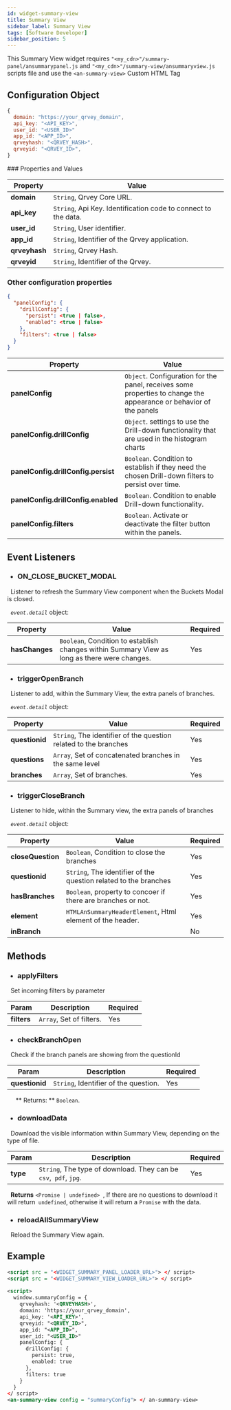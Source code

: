```yaml
---
id: widget-summary-view
title: Summary View
sidebar_label: Summary View
tags: [Software Developer]
sidebar_position: 5
---
```


<div style={{textAlign: "justify"}}>

This Summary View widget requires `"<my_cdn>"/summary-panel/ansummarypanel.js` and `"<my_cdn>"/summary-view/ansummaryview.js` scripts file and
use the `<an-summary-view>` Custom HTML Tag


## Configuration Object
```javascript
{
  domain: "https://your_qrvey_domain",
  api_key: "<API_KEY>",
  user_id: "<USER_ID>"
  app_id: "<APP_ID>",
  qrveyhash: "<QRVEY_HASH>",
  qrveyid: "<QRVEY_ID>",
}
```

### Properties and Values 

| **Property** | **Value**|
| --- | --- |
| **domain** | `String`, Qrvey Core URL. |
| **api_key** | `String`, Api Key. Identification code to connect to the data. |
| **user_id** | `String`, User identifier. |
| **app_id** | `String`, Identifier of the Qrvey application. |
| **qrveyhash** | `String`, Qrvey Hash. |
| **qrveyid** | `String`, Identifier of the Qrvey. |

### Other configuration properties

```json
{
  "panelConfig": {
    "drillConfig": {
      "persist": <true | false>,
      "enabled": <true | false>
    },
    "filters": <true | false>
  }
}
```

| **Property** | **Value**|
| --- | --- |
| **panelConfig** | `Object`. Configuration for the panel, receives some properties to change the appearance or behavior of the panels |
| **panelConfig.drillConfig** | `Object`. settings to use the Drill-down functionality that are used in the histogram charts |
| **panelConfig.drillConfig.persist** | `Boolean`. Condition to establish if they need the chosen Drill-down filters to persist over time. |
| **panelConfig.drillConfig.enabled** | `Boolean`. Condition to enable Drill-down functionality. |
| **panelConfig.filters** | `Boolean`. Activate or deactivate the filter button within the panels. |

## Event Listeners

* ### ON_CLOSE_BUCKET_MODAL

  Listener to refresh the Summary View component when the Buckets Modal is closed.

  _`event.detail`_ object:

| **Property** | **Value** | **Required** |
| --- | --- | --- |
| **hasChanges** | `Boolean`, Condition to establish changes within Summary View as long as there were changes. | Yes |


* ### triggerOpenBranch

  Listener to add, within the Summary View, the extra panels of branches.

  _`event.detail`_ object:

| **Property** | **Value** | **Required** |
| --- | --- | --- |
| **questionid** | `String`, The identifier of the question related to the branches | Yes |
| **questions** | `Array`, Set of concatenated branches in the same level | Yes |
| **branches** | `Array`, Set of branches. | Yes |



* ### triggerCloseBranch

  Listener to hide, within the Summary view, the extra panels of branches

  _`event.detail`_ object:

| **Property** | **Value** | **Required** |
| --- | --- | --- |
| **closeQuestion** | `Boolean`, Condition to close the branches | Yes |
| **questionid** | `String`, The identifier of the question related to the branches | Yes |
| **hasBranches** | `Boolean`, property to concoer if there are branches or not. | Yes |
| **element** | `HTMLAnSummaryHeaderElement`, Html element of the header. | Yes |
| **inBranch** | | No |

## Methods

* ### applyFilters

  Set incoming filters by parameter

| **Param** | **Description** | **Required** |
| --- | --- | --- |
| **filters** | `Array`, Set of filters. | Yes |

* ### checkBranchOpen

  Check if the branch panels are showing from the questionId

| **Param** | **Description** | **Required** |
| --- | --- | --- |
| **questionid** | `String`, Identifier of the question. | Yes |
  
  ** Returns: ** `Boolean`.

* ### downloadData

  Download the visible information within Summary View, depending on the type of file.

| **Param** | **Description** | **Required** |
| --- | --- | --- |
| **type** | `String`, The type of download. They can be `csv`,` pdf`, `jpg`. | Yes |

  **Returns** `<Promise | undefined> `, If there are no questions to download it will return` undefined`, otherwise it will return a `Promise` with the data.


* ### reloadAllSummaryView

  Reload the Summary View again.


## Example

```xml
<script src = "<WIDGET_SUMMARY_PANEL_LOADER_URL>"> </ script>
<script src = "<WIDGET_SUMMARY_VIEW_LOADER_URL>"> </ script>
 
<script>
  window.summaryConfig = {
    qrveyhash: '<QRVEYHASH>',
    domain: 'https://your_qrvey_domain',
    api_key: '<API_KEY>',
    qrveyid: "<QRVEY_ID>",
    app_id: "<APP_ID>",
    user_id: "<USER_ID>"
    panelConfig: {
      drillConfig: {
        persist: true,
        enabled: true
      },
      filters: true
    }
  }
</ script>
<an-summary-view config = "summaryConfig"> </ an-summary-view>
```

</div>